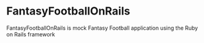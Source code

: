 # FantasyFootballOnRails
FantasyFootballOnRails is mock Fantasy Football application using the Ruby on Rails framework
